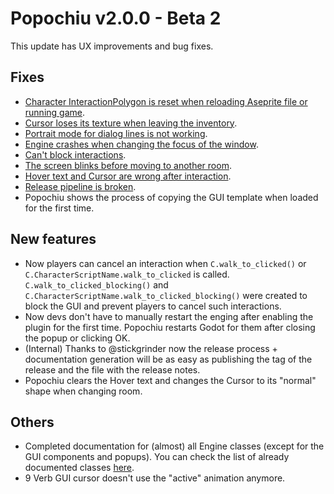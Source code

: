# Popochiu v2.0.0 - Beta 2

This update has UX improvements and bug fixes.

## Fixes

- [Character InteractionPolygon is reset when reloading Aseprite file or running game](https://github.com/carenalgas/popochiu/issues/158).
- [Cursor loses its texture when leaving the inventory](https://github.com/carenalgas/popochiu/issues/159).
- [Portrait mode for dialog lines is not working](https://github.com/carenalgas/popochiu/issues/160).
- [Engine crashes when changing the focus of the window](https://github.com/carenalgas/popochiu/issues/162).
- [Can't block interactions](https://github.com/carenalgas/popochiu/issues/166).
- [The screen blinks before moving to another room](https://github.com/carenalgas/popochiu/issues/168).
- [Hover text and Cursor are wrong after interaction](https://github.com/carenalgas/popochiu/issues/170).
- [Release pipeline is broken](https://github.com/carenalgas/popochiu/issues/173).
- Popochiu shows the process of copying the GUI template when loaded for the first time.

## New features

- Now players can cancel an interaction when `C.walk_to_clicked()` or `C.CharacterScriptName.walk_to_clicked` is called. `C.walk_to_clicked_blocking()` and `C.CharacterScriptName.walk_to_clicked_blocking()` were created to block the GUI and prevent players to cancel such interactions.
- Now devs don't have to manually restart the enging after enabling the plugin for the first time. Popochiu restarts Godot for them after closing the popup or clicking OK.
- (Internal) Thanks to @stickgrinder now the release process + documentation generation will be as easy as publishing the tag of the release and the file with the release notes.
- Popochiu clears the Hover text and changes the Cursor to its "normal" shape when changing room.



## Others

- Completed documentation for (almost) all Engine classes (except for the GUI components and popups). You can check the list of already documented classes [here](https://github.com/carenalgas/popochiu/issues/133).
- 9 Verb GUI cursor doesn't use the "active" animation anymore.